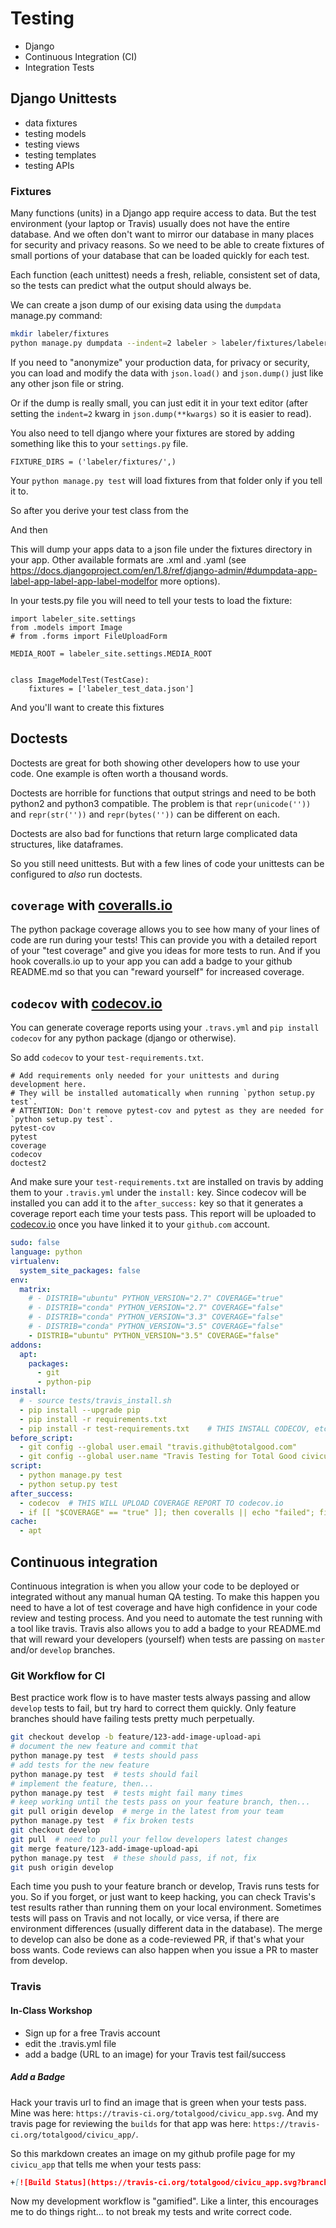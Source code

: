 # Testing

- Django
- Continuous Integration (CI)
- Integration Tests

## Django Unittests

- data fixtures
- testing models
- testing views
- testing templates
- testing APIs

### Fixtures

Many functions (units) in a Django app require access to data.
But the test environment (your laptop or Travis) usually does not have the entire database.
And we often don't want to mirror our database in many places for security and privacy reasons.
So we need to be able to create fixtures of small portions of your database that can be loaded quickly for each test.

Each function (each unittest) needs a fresh, reliable, consistent set of data, so the tests can predict what the output should always be.

We can create a json dump of our exising data using the `dumpdata` manage.py command:

```bash
mkdir labeler/fixtures
python manage.py dumpdata --indent=2 labeler > labeler/fixtures/labeler_test_data.json
```

If you need to "anonymize" your production data, for privacy or security, you can load and modify the data with `json.load()` and `json.dump()` just like any other json file or string.

Or if the dump is really small, you can just edit it in your text editor (after setting the `indent=2` kwarg in `json.dump(**kwargs)` so it is easier to read).

You also need to tell django where your fixtures are stored by adding something like this to your `settings.py` file.

```
FIXTURE_DIRS = ('labeler/fixtures/',)
```

Your `python manage.py test` will load fixtures from that folder only if you tell it to.

So after you derive your test class from the 

And then

This will dump your apps data to a json file under the fixtures directory in your app. Other available formats are .xml and .yaml (see https://docs.djangoproject.com/en/1.8/ref/django-admin/#dumpdata-app-label-app-label-app-label-modelfor more options).

In your tests.py file you will need to tell your tests to load the fixture:

```
import labeler_site.settings
from .models import Image
# from .forms import FileUploadForm

MEDIA_ROOT = labeler_site.settings.MEDIA_ROOT


class ImageModelTest(TestCase):
    fixtures = ['labeler_test_data.json']
```

And you'll want to create this fixtures

## Doctests

Doctests are great for both showing other developers how to use your code.
One example is often worth a thousand words.

Doctests are horrible for functions that output strings and need to be both python2 and python3 compatible.
The problem is that `repr(unicode(''))` and `repr(str(''))` and `repr(bytes(''))` can be different on each.

Doctests are also bad for functions that return large complicated data structures, like dataframes.

So you still need unittests.
But with a few lines of code your unittests can be configured to *also* run doctests. 

## `coverage` with [coveralls.io](http://coveralls.io) 

The python package coverage allows you to see how many of your lines of code are run during your tests!
This can provide you with a detailed report of your "test coverage" and give you ideas for more tests to run.
And if you hook coveralls.io up to your app you can add a badge to your github README.md so that you can "reward yourself" for increased coverage.

## `codecov` with [codecov.io](http://codecov.io)

You can generate coverage reports using your `.travs.yml` and `pip install codecov` for any python package (django or otherwise).

So add `codecov` to your `test-requirements.txt`.

```text
# Add requirements only needed for your unittests and during development here.
# They will be installed automatically when running `python setup.py test`.
# ATTENTION: Don't remove pytest-cov and pytest as they are needed for `python setup.py test`.
pytest-cov
pytest
coverage
codecov
doctest2
```

And make sure your `test-requirements.txt` are installed on travis by adding them to your `.travis.yml` under the `install:` key.
Since codecov will be installed you can add it to the `after_success:` key so that it generates a coverage report each time your tests pass.
This report will be uploaded to [codecov.io](codecov.io) once you have linked it to your `github.com` account.

```yaml
sudo: false
language: python
virtualenv:
  system_site_packages: false
env:
  matrix:
    # - DISTRIB="ubuntu" PYTHON_VERSION="2.7" COVERAGE="true"
    # - DISTRIB="conda" PYTHON_VERSION="2.7" COVERAGE="false"
    # - DISTRIB="conda" PYTHON_VERSION="3.3" COVERAGE="false"
    # - DISTRIB="conda" PYTHON_VERSION="3.5" COVERAGE="false"
    - DISTRIB="ubuntu" PYTHON_VERSION="3.5" COVERAGE="false"
addons:
  apt:
    packages:
      - git
      - python-pip
install:
  # - source tests/travis_install.sh
  - pip install --upgrade pip
  - pip install -r requirements.txt
  - pip install -r test-requirements.txt    # THIS INSTALL CODECOV, etc.
before_script:
  - git config --global user.email "travis.github@totalgood.com"
  - git config --global user.name "Travis Testing for Total Good civicu_app"
script:
  - python manage.py test
  - python setup.py test
after_success:
  - codecov  # THIS WILL UPLOAD COVERAGE REPORT TO codecov.io
  - if [[ "$COVERAGE" == "true" ]]; then coveralls || echo "failed"; fi
cache:
  - apt
```

## Continuous integration

Continuous integration is when you allow your code to be deployed or integrated without any manual human QA testing.
To make this happen you need to have a lot of test coverage and have high confidence in your code review and testing process.
And you need to automate the test running with a tool like travis.
Travis also allows you to add a badge to your README.md that will reward your developers (yourself) when tests are passing on `master` and/or `develop` branches.

### Git Workflow for CI

Best practice work flow is to have master tests always passing and allow `develop` tests to fail, but try hard to correct them quickly.
Only feature branches should have failing tests pretty much perpetually.

```bash
git checkout develop -b feature/123-add-image-upload-api
# document the new feature and commit that
python manage.py test  # tests should pass
# add tests for the new feature
python manage.py test  # tests should fail 
# implement the feature, then...
python manage.py test  # tests might fail many times
# keep working until the tests pass on your feature branch, then...
git pull origin develop  # merge in the latest from your team
python manage.py test  # fix broken tests
git checkout develop 
git pull  # need to pull your fellow developers latest changes
git merge feature/123-add-image-upload-api
python manage.py test  # these should pass, if not, fix
git push origin develop
```

Each time you push to your feature branch or develop, Travis runs tests for you.
So if you forget, or just want to keep hacking, you can check Travis's test results rather than running them on your local environment.
Sometimes tests will pass on Travis and not locally, or vice versa, if there are environment differences (usually different data in the database).
The merge to develop can also be done as a code-reviewed PR, if that's what your boss wants.
Code reviews can also happen when you issue a PR to master from develop.

### Travis

#### In-Class Workshop

- Sign up for a free Travis account
- edit the .travis.yml file
- add a badge (URL to an image) for your Travis test fail/success 

##### Add a Badge

Hack your travis url to find an image that is green when your tests pass.
Mine was here: `https://travis-ci.org/totalgood/civicu_app.svg`.
And my travis page for reviewing the `builds` for that app was here: `https://travis-ci.org/totalgood/civicu_app/`.

So this markdown creates an image on my github profile page for my `civicu_app` that tells me when your tests pass:

```markdown
+[![Build Status](https://travis-ci.org/totalgood/civicu_app.svg?branch=master)](https://travis-ci.org/totalgood/civicu_app/)
```

Now my development workflow is "gamified".
Like a linter, this encourages me to do things right... to not break my tests and write correct code.
